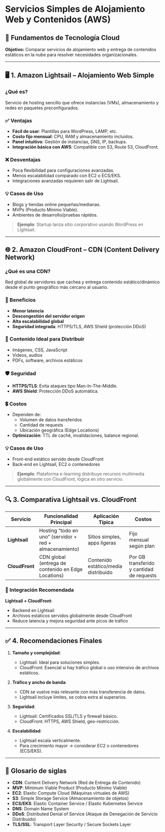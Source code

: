 # Servicios Simples de Alojamiento Web y Contenidos (AWS)

## 📘 Fundamentos de Tecnología Cloud
**Objetivo:** Comparar servicios de alojamiento web y entrega de contenidos estáticos en la nube para resolver necesidades organizacionales.

---

## 🖥️ 1. Amazon Lightsail – Alojamiento Web Simple

### ¿Qué es?
Servicio de hosting sencillo que ofrece instancias (VMs), almacenamiento y redes en paquetes preconfigurados.

### ✅ Ventajas
- **Fácil de usar**: Plantillas para WordPress, LAMP, etc.
- **Costo fijo mensual**: CPU, RAM y almacenamiento incluidos.
- **Panel intuitivo**: Gestión de instancias, DNS, IP, backups.
- **Integración básica con AWS**: Compatible con S3, Route 53, CloudFront.

### ❌ Desventajas
- Poca flexibilidad para configuraciones avanzadas.
- Menos escalabilidad comparado con EC2 o ECS/EKS.
- Integraciones avanzadas requieren salir de Lightsail.

### 💡 Casos de Uso
- Blogs y tiendas online pequeñas/medianas.
- MVPs (Producto Mínimo Viable).
- Ambientes de desarrollo/pruebas rápidos.

> **Ejemplo**: Startup lanza sitio corporativo usando WordPress en Lightsail.

---

## 🌐 2. Amazon CloudFront – CDN (Content Delivery Network)

### ¿Qué es una CDN?
Red global de servidores que cachea y entrega contenido estático/dinámico desde el punto geográfico más cercano al usuario.

### 🚀 Beneficios
- **Menor latencia**
- **Descongestión del servidor origen**
- **Alta escalabilidad global**
- **Seguridad integrada**: HTTPS/TLS, AWS Shield (protección DDoS)

### 📂 Contenido Ideal para Distribuir
- Imágenes, CSS, JavaScript
- Videos, audios
- PDFs, software, archivos estáticos

### 🛡️ Seguridad
- **HTTPS/TLS**: Evita ataques tipo Man-In-The-Middle.
- **AWS Shield**: Protección DDoS automática.

### 💲 Costos
- Dependen de: 
  - Volumen de datos transferidos
  - Cantidad de requests
  - Ubicación geográfica (Edge Locations)
- **Optimización**: TTL de caché, invalidaciones, balance regional.

### 💡 Casos de Uso
- Front-end estático servido desde CloudFront
- Back-end en Lightsail, EC2 o contenedores
> **Ejemplo**: Plataforma e-learning distribuye recursos multimedia globalmente con CloudFront, lógica en otro servicio.

---

## 🔍 3. Comparativa Lightsail vs. CloudFront

| Servicio     | Funcionalidad Principal                              | Aplicación Típica                      | Costos                            |
|--------------|-------------------------------------------------------|----------------------------------------|------------------------------------|
| **Lightsail** | Hosting “todo en uno” (servidor + red + almacenamiento) | Sitios simples, apps ligeras           | Fijo mensual según plan            |
| **CloudFront**| CDN global (entrega de contenido en Edge Locations)   | Contenido estático/media distribuido   | Por GB transferido y cantidad de requests |

### 🔗 Integración Recomendada
**Lightsail + CloudFront**:
- Backend en Lightsail
- Archivos estáticos servidos globalmente desde CloudFront
- Reduce latencia y mejora seguridad ante picos de tráfico

---

## ✅ 4. Recomendaciones Finales

1. **Tamaño y complejidad**:
   - Lightsail: Ideal para soluciones simples.
   - CloudFront: Esencial si hay tráfico global o uso intensivo de archivos estáticos.

2. **Tráfico y ancho de banda**:
   - CDN se vuelve más relevante con más transferencia de datos.
   - Lightsail incluye límites, se cobra extra al superarlos.

3. **Seguridad**:
   - Lightsail: Certificados SSL/TLS y firewall básico.
   - CloudFront: HTTPS, AWS Shield, geo-restricción.

4. **Escalabilidad**:
   - Lightsail escala verticalmente.
   - Para crecimiento mayor → considerar EC2 o contenedores (ECS/EKS).

---

## 🧾 Glosario de siglas
- **CDN**: Content Delivery Network (Red de Entrega de Contenido)
- **MVP**: Minimum Viable Product (Producto Mínimo Viable)
- **EC2**: Elastic Compute Cloud (Máquinas virtuales de AWS)
- **S3**: Simple Storage Service (Almacenamiento de objetos)
- **ECS/EKS**: Elastic Container Service / Elastic Kubernetes Service
- **DNS**: Domain Name System
- **DDoS**: Distributed Denial of Service (Ataque de Denegación de Servicio Distribuido)
- **TLS/SSL**: Transport Layer Security / Secure Sockets Layer

